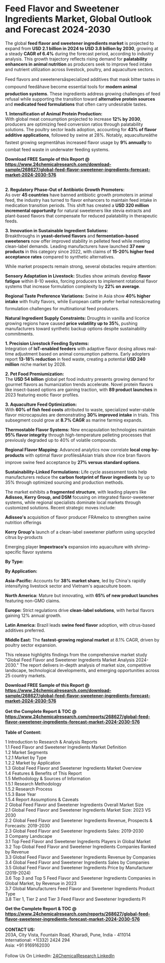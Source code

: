 <h1>Feed Flavor and Sweetener Ingredients Market, Global Outlook and Forecast 2024-2030</h1><p>The global <strong>feed flavor and sweetener ingredients market</strong> is projected to expand from <strong>USD 2.1 billion in 2024 to USD 3.8 billion by 2030</strong>, growing at a steady <strong>CAGR of 6.4%</strong> during the forecast period, according to industry analysis. This growth trajectory reflects rising demand for <strong>palatability enhancers in animal nutrition</strong> as producers seek to improve feed intake and nutrient utilization across livestock, poultry, and aquaculture sectors.</p><p>Feed flavors and sweetenersâspecialized additives that mask bitter tastes in compound feedâhave become essential tools for <strong>modern animal production systems</strong>. These ingredients address growing challenges of feed refusal while supporting the transition toward <strong>alternative protein sources</strong> and <strong>medicated feed formulations</strong> that often carry undesirable tastes.</p><p><strong>1. Intensification of Animal Protein Production:</strong><br>
With global meat consumption projected to increase <strong>12% by 2030</strong>, producers are optimizing feed conversion ratios through palatability solutions. The poultry sector leads adoption, accounting for <strong>43% of flavor additive applications</strong>, followed by swine at 28%. Notably, aquacultureâthe fastest growing segmentâhas increased flavor usage by <strong>9% annually</strong> to combat feed waste in underwater feeding systems.</p><div><b>Download FREE Sample of this Report @ 
            <a href="https://www.24chemicalresearch.com/download-sample/268627/global-feed-flavor-sweetener-ingredients-forecast-market-2024-2030-576">
            https://www.24chemicalresearch.com/download-sample/268627/global-feed-flavor-sweetener-ingredients-forecast-market-2024-2030-576</a></b></div><br><p><strong>2. Regulatory Phase-Out of Antibiotic Growth Promoters:</strong><br>
As over <strong>45 countries</strong> have banned antibiotic growth promoters in animal feed, the industry has turned to flavor enhancers to maintain feed intake in medication transition periods. This shift has created a <strong>USD 320 million incremental opportunity</strong> for natural sweeteners like stevia extracts and plant-based flavors that compensate for reduced palatability in therapeutic feeds.</p><p><strong>3. Innovation in Sustainable Ingredient Solutions:</strong><br>
Breakthroughs in <strong>yeast-derived flavors</strong> and <strong>fermentation-based sweeteners</strong> now offer improved stability in pelleted feed while meeting clean-label demands. Leading manufacturers have launched <strong>37 new products</strong> in this category since 2022, with claims of <strong>15-20% higher feed acceptance rates</strong> compared to synthetic alternatives.</p><p>While market prospects remain strong, several obstacles require attention:</p><p><strong>Sensory Adaptation in Livestock:</strong> Studies show animals develop <strong>flavor fatigue</strong> within 8-10 weeks, forcing producers to implement rotational flavor systems that increase formulation complexity by <strong>22% on average</strong>.</p><p><strong>Regional Taste Preference Variations:</strong> Swine in Asia show <strong>40% higher intake</strong> with fruity flavors, while European cattle prefer herbal notesâcreating formulation challenges for multinational feed producers.</p><p><strong>Natural Ingredient Supply Constraints:</strong> Droughts in vanilla and licorice growing regions have caused <strong>price volatility up to 35%</strong>, pushing manufacturers toward synthetic backup options despite sustainability commitments.</p><p><strong>1. Precision Livestock Feeding Systems:</strong><br>
Integration of <strong>IoT-enabled feeders</strong> with adaptive flavor dosing allows real-time adjustment based on animal consumption patterns. Early adopters report <strong>13-18% reduction</strong> in feed waste, creating a potential <strong>USD 240 million</strong> niche market by 2028.</p><p><strong>2. Pet Food Premiumization:</strong><br>
The <strong>USD 54 billion</strong> global pet food industry presents growing demand for gourmet flavors as humanization trends accelerate. Novel protein flavors like insect-based options are gaining traction, with <strong>89 product launches</strong> in 2023 featuring exotic flavor profiles.</p><p><strong>3. Aquaculture Feed Optimization:</strong><br>
With <strong>60% of fish feed costs</strong> attributed to waste, specialized water-stable flavor microcapsules are demonstrating <strong>30% improved intake</strong> in trials. This subsegment could grow at <strong>8.7% CAGR</strong> as marine farming expands.</p><p><strong>Thermostable Flavor Systems:</strong> New encapsulation technologies maintain <strong>95% flavor integrity</strong> through high-temperature pelleting processes that previously degraded up to 40% of volatile compounds.</p><p><strong>Regional Flavor Mapping:</strong> Advanced analytics now correlate <strong>local crop by-products</strong> with optimal flavor profilesâAsian trials show rice bran flavors improve swine feed acceptance by <strong>27% versus standard options</strong>.</p><p><strong>Sustainability-Linked Formulations:</strong> Life cycle assessment tools help manufacturers reduce the <strong>carbon footprint of flavor ingredients</strong> by up to 35% through optimized sourcing and production methods.</p><p>The market exhibits a <strong>fragmented structure</strong>, with leading players like <strong>Adisseo, Kerry Group, and DSM</strong> focusing on integrated flavor-sweetener systems, while regional specialists dominate local markets through customized solutions. Recent strategic moves include:</p><p><strong>Adisseo's</strong> acquisition of flavor producer FRAmelco to strengthen swine nutrition offerings</p><p><strong>Kerry Group's</strong> launch of a clean-label sweetener platform using upcycled citrus by-products</p><p>Emerging player <strong>Impextraco's</strong> expansion into aquaculture with shrimp-specific flavor systems</p><p><strong>By Type:</strong></p><p><strong>By Application:</strong></p><p><strong>Asia-Pacific:</strong> Accounts for <strong>38% market share</strong>, led by China's rapidly intensifying livestock sector and Vietnam's aquaculture boom.</p><p><strong>North America:</strong> Mature but innovating, with <strong>65% of new product launches</strong> featuring non-GMO claims.</p><p><strong>Europe:</strong> Strict regulations drive <strong>clean-label solutions</strong>, with herbal flavors gaining 12% annual growth.</p><p><strong>Latin America:</strong> Brazil leads <strong>swine feed flavor</strong> adoption, with citrus-based additives preferred.</p><p><strong>Middle East:</strong> The <strong>fastest-growing regional market</strong> at 8.1% CAGR, driven by poultry sector expansion.</p><p>This release highlights findings from the comprehensive market study "Global Feed Flavor and Sweetener Ingredients Market Analysis 2024-2030." The report delivers in-depth analysis of market size, competitive landscape, technological developments, and emerging opportunities across 25 country markets.</p><div><b>Download FREE Sample of this Report @ 
            <a href="https://www.24chemicalresearch.com/download-sample/268627/global-feed-flavor-sweetener-ingredients-forecast-market-2024-2030-576">
            https://www.24chemicalresearch.com/download-sample/268627/global-feed-flavor-sweetener-ingredients-forecast-market-2024-2030-576</a></b></div><br><div><b>Get the Complete Report & TOC @ 
            <a href="https://www.24chemicalresearch.com/reports/268627/global-feed-flavor-sweetener-ingredients-forecast-market-2024-2030-576">
            https://www.24chemicalresearch.com/reports/268627/global-feed-flavor-sweetener-ingredients-forecast-market-2024-2030-576</a></b></div><br>
            <b>Table of Content:</b><p>1 Introduction to Research & Analysis Reports<br />
    1.1 Feed Flavor and Sweetener Ingredients Market Definition<br />
    1.2 Market Segments<br />
        1.2.1 Market by Type<br />
        1.2.2 Market by Application<br />
    1.3 Global Feed Flavor and Sweetener Ingredients Market Overview<br />
    1.4 Features & Benefits of This Report<br />
    1.5 Methodology & Sources of Information<br />
        1.5.1 Research Methodology<br />
        1.5.2 Research Process<br />
        1.5.3 Base Year<br />
        1.5.4 Report Assumptions & Caveats<br />
2 Global Feed Flavor and Sweetener Ingredients Overall Market Size<br />
    2.1 Global Feed Flavor and Sweetener Ingredients Market Size: 2023 VS 2030<br />
    2.2 Global Feed Flavor and Sweetener Ingredients Revenue, Prospects & Forecasts: 2019-2030<br />
    2.3 Global Feed Flavor and Sweetener Ingredients Sales: 2019-2030<br />
3 Company Landscape<br />
    3.1 Top Feed Flavor and Sweetener Ingredients Players in Global Market<br />
    3.2 Top Global Feed Flavor and Sweetener Ingredients Companies Ranked by Revenue<br />
    3.3 Global Feed Flavor and Sweetener Ingredients Revenue by Companies<br />
    3.4 Global Feed Flavor and Sweetener Ingredients Sales by Companies<br />
    3.5 Global Feed Flavor and Sweetener Ingredients Price by Manufacturer (2019-2024)<br />
    3.6 Top 3 and Top 5 Feed Flavor and Sweetener Ingredients Companies in Global Market, by Revenue in 2023<br />
    3.7 Global Manufacturers Feed Flavor and Sweetener Ingredients Product Type<br />
    3.8 Tier 1, Tier 2 and Tier 3 Feed Flavor and Sweetener Ingredients Pl</p><div><b>Get the Complete Report & TOC @ 
            <a href="https://www.24chemicalresearch.com/reports/268627/global-feed-flavor-sweetener-ingredients-forecast-market-2024-2030-576">
            https://www.24chemicalresearch.com/reports/268627/global-feed-flavor-sweetener-ingredients-forecast-market-2024-2030-576</a></b></div><br><b>CONTACT US:</b><br>
            203A, City Vista, Fountain Road, Kharadi, Pune, India - 411014<br>
            International: +1(332) 2424 294<br>
            Asia: +91 9169162030 <br><br>
            Follow Us On LinkedIn: <a href="https://www.linkedin.com/company/24chemicalresearch/">24ChemicalResearch LinkedIn</a>